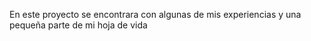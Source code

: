 En este proyecto se encontrara con algunas de mis experiencias y una pequeña parte de mi hoja de vida
